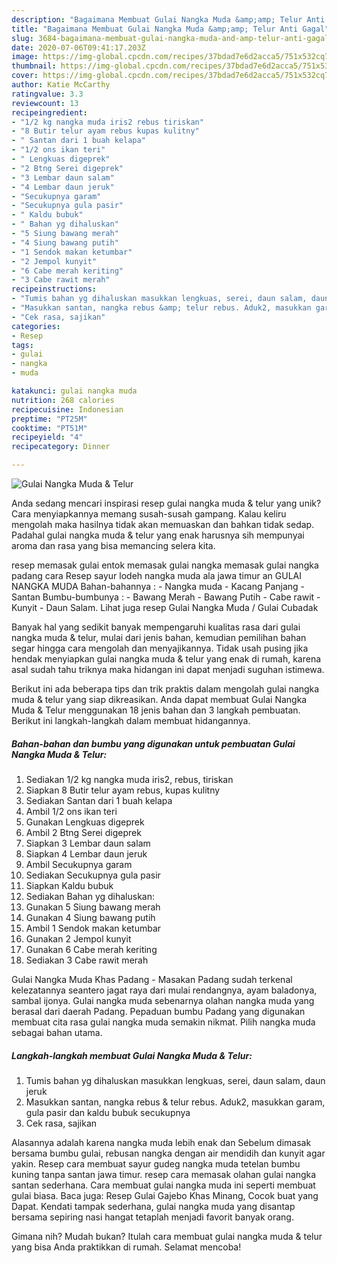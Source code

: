 ```yaml
---
description: "Bagaimana Membuat Gulai Nangka Muda &amp;amp; Telur Anti Gagal"
title: "Bagaimana Membuat Gulai Nangka Muda &amp;amp; Telur Anti Gagal"
slug: 3684-bagaimana-membuat-gulai-nangka-muda-and-amp-telur-anti-gagal
date: 2020-07-06T09:41:17.203Z
image: https://img-global.cpcdn.com/recipes/37bdad7e6d2acca5/751x532cq70/gulai-nangka-muda-telur-foto-resep-utama.jpg
thumbnail: https://img-global.cpcdn.com/recipes/37bdad7e6d2acca5/751x532cq70/gulai-nangka-muda-telur-foto-resep-utama.jpg
cover: https://img-global.cpcdn.com/recipes/37bdad7e6d2acca5/751x532cq70/gulai-nangka-muda-telur-foto-resep-utama.jpg
author: Katie McCarthy
ratingvalue: 3.3
reviewcount: 13
recipeingredient:
- "1/2 kg nangka muda iris2 rebus tiriskan"
- "8 Butir telur ayam rebus kupas kulitny"
- " Santan dari 1 buah kelapa"
- "1/2 ons ikan teri"
- " Lengkuas digeprek"
- "2 Btng Serei digeprek"
- "3 Lembar daun salam"
- "4 Lembar daun jeruk"
- "Secukupnya garam"
- "Secukupnya gula pasir"
- " Kaldu bubuk"
- " Bahan yg dihaluskan"
- "5 Siung bawang merah"
- "4 Siung bawang putih"
- "1 Sendok makan ketumbar"
- "2 Jempol kunyit"
- "6 Cabe merah keriting"
- "3 Cabe rawit merah"
recipeinstructions:
- "Tumis bahan yg dihaluskan masukkan lengkuas, serei, daun salam, daun jeruk"
- "Masukkan santan, nangka rebus &amp; telur rebus. Aduk2, masukkan garam, gula pasir dan kaldu bubuk secukupnya"
- "Cek rasa, sajikan"
categories:
- Resep
tags:
- gulai
- nangka
- muda

katakunci: gulai nangka muda 
nutrition: 268 calories
recipecuisine: Indonesian
preptime: "PT25M"
cooktime: "PT51M"
recipeyield: "4"
recipecategory: Dinner

---
```



![Gulai Nangka Muda &amp; Telur](https://img-global.cpcdn.com/recipes/37bdad7e6d2acca5/751x532cq70/gulai-nangka-muda-telur-foto-resep-utama.jpg)

Anda sedang mencari inspirasi resep gulai nangka muda &amp; telur yang unik? Cara menyiapkannya memang susah-susah gampang. Kalau keliru mengolah maka hasilnya tidak akan memuaskan dan bahkan tidak sedap. Padahal gulai nangka muda &amp; telur yang enak harusnya sih mempunyai aroma dan rasa yang bisa memancing selera kita.

resep memasak gulai entok memasak gulai nangka memasak gulai nangka padang cara Resep sayur lodeh nangka muda ala jawa timur an GULAI NANGKA MUDA Bahan-bahannya : - Nangka muda - Kacang Panjang - Santan Bumbu-bumbunya : - Bawang Merah - Bawang Putih - Cabe rawit - Kunyit - Daun Salam. Lihat juga resep Gulai Nangka Muda / Gulai Cubadak

Banyak hal yang sedikit banyak mempengaruhi kualitas rasa dari gulai nangka muda &amp; telur, mulai dari jenis bahan, kemudian pemilihan bahan segar hingga cara mengolah dan menyajikannya. Tidak usah pusing jika hendak menyiapkan gulai nangka muda &amp; telur yang enak di rumah, karena asal sudah tahu triknya maka hidangan ini dapat menjadi suguhan istimewa.


Berikut ini ada beberapa tips dan trik praktis dalam mengolah gulai nangka muda &amp; telur yang siap dikreasikan. Anda dapat membuat Gulai Nangka Muda &amp; Telur menggunakan 18 jenis bahan dan 3 langkah pembuatan. Berikut ini langkah-langkah dalam membuat hidangannya.

<!--inarticleads1-->

##### Bahan-bahan dan bumbu yang digunakan untuk pembuatan Gulai Nangka Muda &amp; Telur:

1. Sediakan 1/2 kg nangka muda iris2, rebus, tiriskan
1. Siapkan 8 Butir telur ayam rebus, kupas kulitny
1. Sediakan  Santan dari 1 buah kelapa
1. Ambil 1/2 ons ikan teri
1. Gunakan  Lengkuas digeprek
1. Ambil 2 Btng Serei digeprek
1. Siapkan 3 Lembar daun salam
1. Siapkan 4 Lembar daun jeruk
1. Ambil Secukupnya garam
1. Sediakan Secukupnya gula pasir
1. Siapkan  Kaldu bubuk
1. Sediakan  Bahan yg dihaluskan:
1. Gunakan 5 Siung bawang merah
1. Gunakan 4 Siung bawang putih
1. Ambil 1 Sendok makan ketumbar
1. Gunakan 2 Jempol kunyit
1. Gunakan 6 Cabe merah keriting
1. Sediakan 3 Cabe rawit merah


Gulai Nangka Muda Khas Padang - Masakan Padang sudah terkenal kelezatannya seantero jagat raya dari mulai rendangnya, ayam baladonya, sambal ijonya. Gulai nangka muda sebenarnya olahan nangka muda yang berasal dari daerah Padang. Pepaduan bumbu Padang yang digunakan membuat cita rasa gulai nangka muda semakin nikmat. Pilih nangka muda sebagai bahan utama. 

<!--inarticleads2-->

##### Langkah-langkah membuat Gulai Nangka Muda &amp; Telur:

1. Tumis bahan yg dihaluskan masukkan lengkuas, serei, daun salam, daun jeruk
1. Masukkan santan, nangka rebus &amp; telur rebus. Aduk2, masukkan garam, gula pasir dan kaldu bubuk secukupnya
1. Cek rasa, sajikan


Alasannya adalah karena nangka muda lebih enak dan Sebelum dimasak bersama bumbu gulai, rebusan nangka dengan air mendidih dan kunyit agar yakin. Resep cara membuat sayur gudeg nangka muda tetelan bumbu kuning tanpa santan jawa timur. resep cara memasak olahan gulai nangka santan sederhana. Cara membuat gulai nangka muda ini seperti membuat gulai biasa. Baca juga: Resep Gulai Gajebo Khas Minang, Cocok buat yang Dapat. Kendati tampak sederhana, gulai nangka muda yang disantap bersama sepiring nasi hangat tetaplah menjadi favorit banyak orang. 

Gimana nih? Mudah bukan? Itulah cara membuat gulai nangka muda &amp; telur yang bisa Anda praktikkan di rumah. Selamat mencoba!
